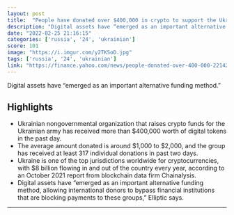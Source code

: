 ```yaml
---
layout: post
title:  "People have donated over $400,000 in crypto to support the Ukrainian army in the past 24 hours"
description: "Digital assets have “emerged as an important alternative funding method.”"
date: "2022-02-25 21:16:15"
categories: ['russia', '24', 'ukrainian']
score: 101
image: "https://i.imgur.com/y2TKSoD.jpg"
tags: ['russia', '24', 'ukrainian']
link: "https://finance.yahoo.com/news/people-donated-over-400-000-221422098.html?fr=sycsrp_catchall"
---
```


Digital assets have “emerged as an important alternative funding method.”

## Highlights

- Ukrainian nongovernmental organization that raises crypto funds for the Ukrainian army has received more than $400,000 worth of digital tokens in the past day.
- The average amount donated is around $1,000 to $2,000, and the group has received at least 317 individual donations in past two days.
- Ukraine is one of the top jurisdictions worldwide for cryptocurrencies, with $8 billion flowing in and out of the country every year, according to an October 2021 report from blockchain data firm Chainalysis.
- Digital assets have “emerged as an important alternative funding method, allowing international donors to bypass financial institutions that are blocking payments to these groups,” Elliptic says.

---
